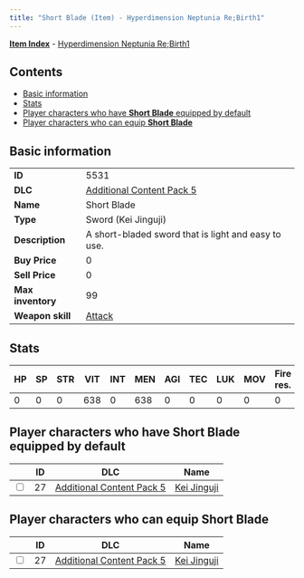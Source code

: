 ```yaml
---
title: "Short Blade (Item) - Hyperdimension Neptunia Re;Birth1"
---
```


[**Item Index**](/neptunia/rb1/item/index.html) - [Hyperdimension Neptunia Re;Birth1](/neptunia/rb1)

## Contents

- [Basic information](#basic-information)
- [Stats](#stats)
- [Player characters who have **Short Blade** equipped by default](#player-characters-who-have-short-blade-equipped-by-default)
- [Player characters who can equip **Short Blade**](#player-characters-who-can-equip-short-blade)

## Basic information

|   |   |
| -- | -- |
| **ID** | 5531 |
| **DLC** | [Additional Content Pack 5](/neptunia/rb1/dlc/14-pack5.html) |
| **Name** | Short Blade |
| **Type** | Sword (Kei Jinguji) |
| **Description** | A short-bladed sword that is light and easy to use. |
| **Buy Price** | 0 |
| **Sell Price** | 0 |
| **Max inventory** | 99 |
| **Weapon skill** | [Attack](/neptunia/rb1/skill/14-3401-attack.html) |


## Stats

| HP | SP | STR | VIT | INT | MEN | AGI | TEC | LUK | MOV | Fire res. | Ice res. | Wind res. | Lightning res. |
| -- | -- | --- | --- | --- | --- | --- | --- | --- | --- | --------- | -------- | --------- | -------------- |
| 0 | 0 | 0 | 638 | 0 | 638 | 0 | 0 | 0 | 0 | 0 | 0 | 0 | 0 |


## Player characters who have **Short Blade** equipped by default

|    | ID | DLC | Name |
| -- | -- | --- | ---- |
| <input type="checkbox" id="rb1-player-14-27" class="trackbox" /> | 27 | [Additional Content Pack 5](/neptunia/rb1/dlc/14-pack5.html) | [Kei Jinguji](/neptunia/rb1/player/14-27-kei-jinguji.html) |


## Player characters who can equip **Short Blade**

|    | ID | DLC | Name |
| -- | -- | --- | ---- |
| <input type="checkbox" id="rb1-player-14-27" class="trackbox" /> | 27 | [Additional Content Pack 5](/neptunia/rb1/dlc/14-pack5.html) | [Kei Jinguji](/neptunia/rb1/player/14-27-kei-jinguji.html) |
